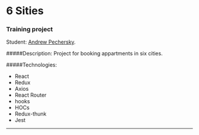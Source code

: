 # 6 Sities

### Training project

Student: [Andrew Pechersky](https://up.htmlacademy.ru/react/7/user/108766).

#####Description:
Project for booking appartments in six cities.

#####Technologies:
* React
* Redux
* Axios
* React Router
* hooks
* HOCs
* Redux-thunk
* Jest
---
